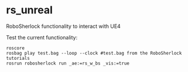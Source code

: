 # rs_unreal
RoboSherlock functionality to interact with UE4 

Test the current functionality:
````
roscore
rosbag play test.bag --loop --clock #test.bag from the RoboSherlock tutorials
rosrun robosherlock run _ae:=rs_w_bs _vis:=true
````
